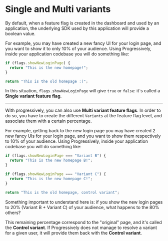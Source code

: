 # Single and Multi variants

By default, when a feature flag is created in the dashboard and used by an application, the underlying SDK used by this application will provide a boolean value.

For example, you may have created a new fancy UI for your login page, and you want to show it to only 10% of your audience. Using Progressively, inside your application codebase you will do something like:

```jsx
if (flags.showNewLoginPage) {
  return "This is the new homepage!";
}

return "This is the old homepage :(";
```

In this situation, `flags.showNewLoginPage` will give `true` or `false`: it`s called a **Single variant feature flag**.

---

With progressively, you can also use **Multi variant feature flags**. In order to do so, you have to create the different `Variants` at the feature flag level, and associate them with a certain percentage.

For example, getting back to the new login page you may have created 2 new fancy UIs for your login page, and you want to show them respectively to 10% of your audience. Using Progressively, inside your application codebase you will do something like:

```jsx
if (flags.showNewLoginPage === "Variant B") {
  return "This is the new homepage B!";
}

if (flags.showNewLoginPage === "Variant C") {
  return "This is the new homepage C!";
}

return "This is the old homepage, control variant";
```

Something important to understand here is: if you show the new login pages to 20% (Variant B + Variant C) of your audience, what happens to the 80% others?

This remaining percentage correspond to the "original" page, and it's called the **Control variant**. If Progressively does not manage to resolve a variant for a given user, it will provide them back with the **Control variant**.
